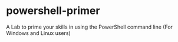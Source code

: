 # powershell-primer

A Lab to prime your skills in using the PowerShell command line (For Windows and Linux users)
